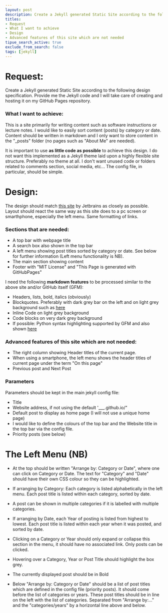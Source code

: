 ```yaml
---
layout: post
description: Create a Jekyll generated Static Site according to the following design specification. Provide me the Jekyll code and I will take care of creating and hosting it on my GitHub Pages repository.
titles:
- Request
- What I want to achieve
- Design
- Advanced features of this site which are not needed
tipue_search_active: true
exclude_from_search: false
tags: [jekyll]
---
```


# Request:

Create a Jekyll generated Static Site according to the following design specification. Provide me the Jekyll code and I will take care of creating and hosting it on my GitHub Pages repository.

### What I want to achieve:

This is a site primarily for writing content such as software instructions or lecture notes. I would like to easily sort content (posts) by category or date. Content should be written in markdown and I only want to store content in the "_posts" folder (no pages such as "About Me" are needed).

It is important to use **as little code as possible** to achieve this design. I do not want this implemented as a Jekyll theme laid upon a highly flexible site structure. Preferably no theme at all. I don't want unused code or folders related to comments section, social media, etc... The config file, in particular, should be simple.

# Design:
The design should match [this site](https://www.jetbrains.com/help/pycharm) by Jetbrains as closely as possible. Layout should react the same way as this site does to a pc screen or smarthphone, especially the left menu. Same formatting of links. 

### Sections that are needed:
- A top bar with webpage title
- A search box also shown in the top bar
- A left menu showing post titles sorted by category or date. See below for further information (Left menu functionality is NB).
- The main section showing content
- Footer with "MIT License" and "This Page is generated with GitHubPages"

I need the following **markdown features** to be processed similar to the above site and/or GitHub itself (GFM):
- Headers, lists, bold, italics (obviously)
- Blockquotes. Preferably with dark grey bar on the left and on light grey background such as [here](https://www.markdownguide.org/basic-syntax/)
- Inline Code on light grey background
- Code blocks on very dark grey background 
- If possible: Python syntax highlighting supported by GFM and also shown [here](https://github.com/adam-p/markdown-here/wiki/Markdown-Cheatsheet)

### Advanced features of this site which are not needed:
- The right column showing Header titles of the current page.
- When using a smartphone, the left menu shows the header titles of current page under the term "On this page"
- Previous post and Next Post


### Parameters 
Parameters should be kept in the main jekyll config file:
- Title
- Website address, if not using the default '___.github.io/"
- Default post to display as home page (I will not use a unique home page)
- I would like to define the colours of the top bar and the Website title in the top bar via the config file.
- Priority posts (see below)

# The Left Menu (NB)
- At the top should be written "Arrange by: Category or Date", where one can click on Category or Date. The text for "Category" and "Date" should have their own CSS colour so they can be highlighted.

- If arranging by Category: Each category is listed alphabetically in the left menu. Each post title is listed within each category, sorted by date.
- A post can be shown in multiple categories if it is labelled with multiple categories.

- If arranging by Date, each Year of posting is listed from highest to lowest. Each post title is listed within each year when it was posted, and sorted by date.

- Clicking on a Category or Year should only expand or collapse this section in the menu, it should have no associated link. Only posts can be clicked.
- Hovering over a Category, Year or Post Title should highlight the box grey.
- The currently displayed post should be in Bold

- Below "Arrange by: Category or Date" should be a list of post titles which are defined in the config file (priority posts). It should come before the list of categories or years. These post titles should be in line on the left with the list of categories. Separated from "Arrange by:..." and the "categories/years" by a horizontal line above and below. 